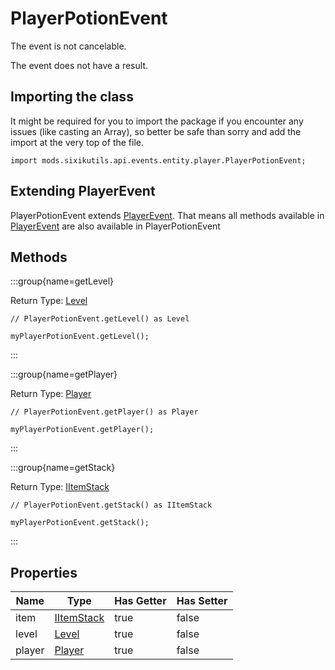# PlayerPotionEvent

The event is not cancelable.

The event does not have a result.

## Importing the class

It might be required for you to import the package if you encounter any issues (like casting an Array), so better be safe than sorry and add the import at the very top of the file.
```zenscript
import mods.sixikutils.api.events.entity.player.PlayerPotionEvent;
```


## Extending PlayerEvent

PlayerPotionEvent extends [PlayerEvent](/forge/api/event/entity/player/PlayerEvent). That means all methods available in [PlayerEvent](/forge/api/event/entity/player/PlayerEvent) are also available in PlayerPotionEvent

## Methods

:::group{name=getLevel}

Return Type: [Level](/vanilla/api/world/Level)

```zenscript
// PlayerPotionEvent.getLevel() as Level

myPlayerPotionEvent.getLevel();
```

:::

:::group{name=getPlayer}

Return Type: [Player](/vanilla/api/entity/type/player/Player)

```zenscript
// PlayerPotionEvent.getPlayer() as Player

myPlayerPotionEvent.getPlayer();
```

:::

:::group{name=getStack}

Return Type: [IItemStack](/vanilla/api/item/IItemStack)

```zenscript
// PlayerPotionEvent.getStack() as IItemStack

myPlayerPotionEvent.getStack();
```

:::


## Properties

|  Name  |                       Type                       | Has Getter | Has Setter |
|--------|--------------------------------------------------|------------|------------|
| item   | [IItemStack](/vanilla/api/item/IItemStack)       | true       | false      |
| level  | [Level](/vanilla/api/world/Level)                | true       | false      |
| player | [Player](/vanilla/api/entity/type/player/Player) | true       | false      |

